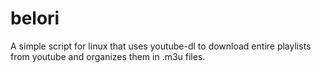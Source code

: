 # belori
A simple script for linux that uses youtube-dl to download entire playlists from youtube and organizes them in .m3u files.
